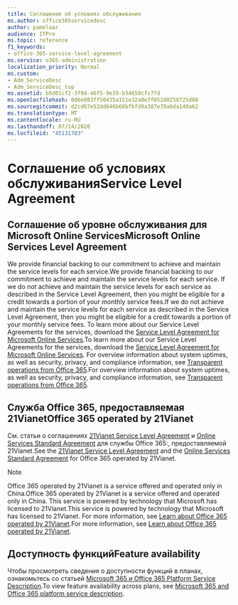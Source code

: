 ```yaml
---
title: Соглашение об условиях обслуживания
ms.author: office365servicedesc
author: pamelaar
audience: ITPro
ms.topic: reference
f1_keywords:
- office-365-service-level-agreement
ms.service: o365-administration
localization_priority: Normal
ms.custom:
- Adm_ServiceDesc
- Adm_ServiceDesc_top
ms.assetid: b5d01cf2-3f9d-46f5-9e39-b34650cfc7fd
ms.openlocfilehash: 0d6e083ff50435a151e32a0e7f052d0258725d80
ms.sourcegitcommit: d2cd67e52dd646b68bfbfd8a387e70a6da140a62
ms.translationtype: MT
ms.contentlocale: ru-RU
ms.lasthandoff: 07/14/2020
ms.locfileid: "45131783"
---
```

# <a name="service-level-agreement"></a><span data-ttu-id="1326f-102">Соглашение об условиях обслуживания</span><span class="sxs-lookup"><span data-stu-id="1326f-102">Service Level Agreement</span></span>

## <a name="microsoft-online-services-level-agreement"></a><span data-ttu-id="1326f-103">Соглашение об уровне обслуживания для Microsoft Online Services</span><span class="sxs-lookup"><span data-stu-id="1326f-103">Microsoft Online Services Level Agreement</span></span>

<span data-ttu-id="1326f-104">We provide financial backing to our commitment to achieve and maintain the service levels for each service.</span><span class="sxs-lookup"><span data-stu-id="1326f-104">We provide financial backing to our commitment to achieve and maintain the service levels for each service.</span></span> <span data-ttu-id="1326f-105">If we do not achieve and maintain the service levels for each service as described in the Service Level Agreement, then you might be eligible for a credit towards a portion of your monthly service fees.</span><span class="sxs-lookup"><span data-stu-id="1326f-105">If we do not achieve and maintain the service levels for each service as described in the Service Level Agreement, then you might be eligible for a credit towards a portion of your monthly service fees.</span></span> <span data-ttu-id="1326f-106">To learn more about our Service Level Agreements for the services, download the [Service Level Agreement for Microsoft Online Services](https://go.microsoft.com/fwlink/?linkid=272026).</span><span class="sxs-lookup"><span data-stu-id="1326f-106">To learn more about our Service Level Agreements for the services, download the [Service Level Agreement for Microsoft Online Services](https://go.microsoft.com/fwlink/?linkid=272026).</span></span> <span data-ttu-id="1326f-107">For overview information about system uptimes, as well as security, privacy, and compliance information, see [Transparent operations from Office 365](https://go.microsoft.com/fwlink/?linkid=845427).</span><span class="sxs-lookup"><span data-stu-id="1326f-107">For overview information about system uptimes, as well as security, privacy, and compliance information, see [Transparent operations from Office 365](https://go.microsoft.com/fwlink/?linkid=845427).</span></span>
  
## <a name="office-365-operated-by-21vianet"></a><span data-ttu-id="1326f-108">Служба Office 365, предоставляемая 21Vianet</span><span class="sxs-lookup"><span data-stu-id="1326f-108">Office 365 operated by 21Vianet</span></span>

<span data-ttu-id="1326f-109">См. статьи о соглашениях [21Vianet Service Level Agreement](https://go.microsoft.com/fwlink/?linkid=846729) и [Online Services Standard Agreement](https://go.microsoft.com/fwlink/?linkid=846730) для службы Office 365:, предоставляемой 21Vianet.</span><span class="sxs-lookup"><span data-stu-id="1326f-109">See the [21Vianet Service Level Agreement](https://go.microsoft.com/fwlink/?linkid=846729) and the [Online Services Standard Agreement](https://go.microsoft.com/fwlink/?linkid=846730) for Office 365 operated by 21Vianet.</span></span> 
  
> [!NOTE]
> <span data-ttu-id="1326f-110">Office 365 operated by 21Vianet is a service offered and operated only in China.</span><span class="sxs-lookup"><span data-stu-id="1326f-110">Office 365 operated by 21Vianet is a service offered and operated only in China.</span></span> <span data-ttu-id="1326f-111">This service is powered by technology that Microsoft has licensed to 21Vianet.</span><span class="sxs-lookup"><span data-stu-id="1326f-111">This service is powered by technology that Microsoft has licensed to 21Vianet.</span></span> <span data-ttu-id="1326f-112">For more information, see [Learn about Office 365 operated by 21Vianet](https://go.microsoft.com/fwlink/?linkid=846725).</span><span class="sxs-lookup"><span data-stu-id="1326f-112">For more information, see [Learn about Office 365 operated by 21Vianet](https://go.microsoft.com/fwlink/?linkid=846725).</span></span> 
  
## <a name="feature-availability"></a><span data-ttu-id="1326f-113">Доступность функций</span><span class="sxs-lookup"><span data-stu-id="1326f-113">Feature availability</span></span>

<span data-ttu-id="1326f-114">Чтобы просмотреть сведения о доступности функций в планах, ознакомьтесь со статьей [Microsoft 365 и Office 365 Platform Service Description](office-365-platform-service-description.md).</span><span class="sxs-lookup"><span data-stu-id="1326f-114">To view feature availability across plans, see [Microsoft 365 and Office 365 platform service description](office-365-platform-service-description.md).</span></span>
  